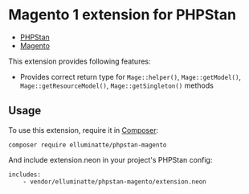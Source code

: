 # Magento 1 extension for PHPStan

* [PHPStan](https://github.com/phpstan/phpstan)
* [Magento](https://magento.com)

This extension provides following features:

* Provides correct return type for `Mage::helper()`, `Mage::getModel()`, `Mage::getResourceModel()`, `Mage::getSingleton()` methods

## Usage

To use this extension, require it in [Composer](https://getcomposer.org/):

```
composer require elluminatte/phpstan-magento
```

And include extension.neon in your project's PHPStan config:

```
includes:
	- vendor/elluminatte/phpstan-magento/extension.neon
```
